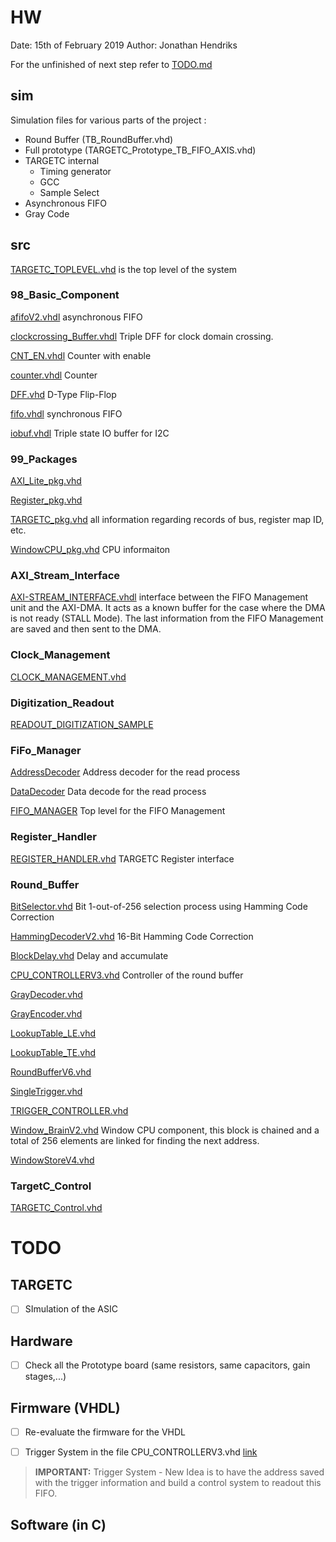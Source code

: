 # HW
Date: 15th of February 2019
Author: Jonathan Hendriks

For the unfinished of next step refer to [TODO.md](TODO.md)

## sim
Simulation files for various parts of the project :
- 	Round Buffer (TB_RoundBuffer.vhd)
- 	Full prototype (TARGETC_Prototype_TB_FIFO_AXIS.vhd)
- 	TARGETC internal
	-	Timing generator
	-	GCC 
	-	Sample Select
-	Asynchronous FIFO
-	Gray Code
	
## src
[TARGETC_TOPLEVEL.vhd](src/TARGETC_TOPLEVEL.vhd) is the top level of the system
### 98_Basic_Component
[afifoV2.vhdl](src/98_Basic_Component/afifoV2.vhdl) asynchronous FIFO

[clockcrossing_Buffer.vhdl](src/98_Basic_Component/clockcrossing_Buffer.vhd) Triple DFF for clock domain crossing.

[CNT_EN.vhdl](src/98_Basic_Component/CNT_EN.vhdl) Counter with enable

[counter.vhdl](src/98_Basic_Component/counter.vhdl) Counter 

[DFF.vhd](src/98_Basic_Component/DFF.vhd) D-Type Flip-Flop

[fifo.vhdl](src/98_Basic_Component/fifo.vhdl) synchronous FIFO

[iobuf.vhdl](src/98_Basic_Component/iobuf.vhd) Triple state IO buffer for I2C

### 99_Packages
[AXI_Lite_pkg.vhd](src/99_Packages/AXI_Lite_pkg.vhd)

[Register_pkg.vhd](src/99_Packages/Register_pkg.vhd)

[TARGETC_pkg.vhd](src/99_Packages/TARGETC_pkg.vhd) all information regarding records of bus, register map ID,  etc.

[WindowCPU_pkg.vhd](src/99_Packages/WindowCPU_pkg.vhd) CPU informaiton

### AXI_Stream_Interface
[AXI-STREAM_INTERFACE.vhdl](src/AXI_Stream_Interface/AXI-STREAM_INTERFACE.vhdl) interface between the FIFO Management unit and the AXI-DMA. It acts as a known buffer for the case where the DMA is not ready (STALL Mode). The last information from the FIFO Management are saved and then sent to the DMA.

### Clock_Management
[CLOCK_MANAGEMENT.vhd](src/Clock_Management/CLOCK_MANAGEMENT.vhd)

### Digitization_Readout
[READOUT_DIGITIZATION_SAMPLE](src/Digitization_Readout/READOUT_DIGITIZATION_SAMPLE.vhd)

### FiFo_Manager
[AddressDecoder](src/FiFo_Manager/AddressDecoder.vhdl) Address decoder for the read process 

[DataDecoder](src/FiFo_Manager/DataDecoder.vhdl) Data decode for the read process

[FIFO_MANAGER](src/FiFo_Manager/FIFO_MANAGER.vhdl) Top level for the FIFO Management

### Register_Handler
[REGISTER_HANDLER.vhd](src/Register_Handler/REGISTER_HANDLER.vhd) TARGETC Register interface

### Round_Buffer
[BitSelector.vhd](src/Round_Buffer/BitSelector.vhd) Bit 1-out-of-256 selection process using Hamming Code Correction 

[HammingDecoderV2.vhd](src/Round_Buffer/HammingDecoderV2.vhd) 16-Bit Hamming Code Correction

[BlockDelay.vhd](src/Round_Buffer/BlockDelay.vhd) Delay and accumulate

[CPU_CONTROLLERV3.vhd](src/Round_Buffer/CPU_CONTROLLERV3.vhd) Controller of the round buffer

[GrayDecoder.vhd](src/Round_Buffer/GrayDecoder.vhd)

[GrayEncoder.vhd](src/Round_Buffer/GrayEncoder.vhd)

[LookupTable_LE.vhd](src/Round_Buffer/LookupTable_LE.vhd)

[LookupTable_TE.vhd](src/Round_Buffer/LookupTable_TE.vhd)

[RoundBufferV6.vhd](src/Round_Buffer/RoundBufferV6.vhd)

[SingleTrigger.vhd](src/Round_Buffer/SingleTrigger.vhd)

[TRIGGER_CONTROLLER.vhd](src/Round_Buffer/TRIGGER_CONTROLLER.vhd)

[Window_BrainV2.vhd](src/Round_Buffer/Window_BrainV2.vhd) Window CPU component, this block is chained and a total of 256 elements are linked for finding the next address.

[WindowStoreV4.vhd](src/Round_Buffer/WindowStoreV4.vhd)

### TargetC_Control
[TARGETC_Control.vhd](src/TargetC_Control/TARGETC_Control.vhd)

# TODO

## TARGETC
- [ ] SImulation of the ASIC

## Hardware
- [ ] Check all the Prototype board (same resistors, same capacitors, gain stages,...)

## Firmware (VHDL)
- [ ] Re-evaluate the firmware for the VHDL
- [ ] Trigger System in the file CPU_CONTROLLERV3.vhd [link](hw/src/Round_Buffer/CPU_CONTROLLERV3.vhd)


> **IMPORTANT:**
> Trigger System - New Idea is to have the address saved with the trigger information and build a control system to readout this FIFO.

## Software (in C)


